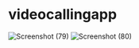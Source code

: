 # videocallingapp

![Screenshot (79)](https://user-images.githubusercontent.com/109581121/214793921-25700c3c-c6e7-4510-a9af-0e4ac2c1c7c7.png)
![Screenshot (80)](https://user-images.githubusercontent.com/109581121/214793931-d264f208-1f97-480d-8e53-41edd6e27e5b.png)
